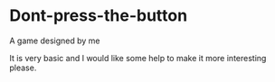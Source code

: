 # Dont-press-the-button
<p>A game designed by me</p>
<p>It is very basic and I would like some help to make it more interesting please.</p>
